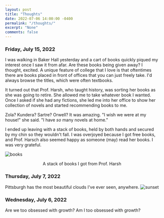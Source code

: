 ```yaml
---
layout: post
title: "Thoughts"
date: 2022-07-06 14:00:00 -0400
permalink: "/thoughts/"
excerpt: "None"
comments: false
---
```

### Friday, July 15, 2022
I was walking in Baker Hall yesterday and a cart of books quickly piqued my interest once I saw it from afar. Are these books being given away? I thought, excited. A unique feature of college that I love is that oftentimes there are books placed in front of offices that you can just freely take. I'd always browse the titles, which were often textbooks. 

It turned out that Prof. Harsh, who taught history, was sorting her books as she was going to retire. She allowed me to take whatever book I wanted. Once I asked if she had any fictions, she led me into her office to show her collection of novels and started recommending books to me. 

Zola? Kundera? Sartre? Orwell? It was amazing. "I wish we were at my house!" she said. "I have <i>so</i> many novels at home."

I ended up leaving with a stack of books, held by both hands and secured by my chin so they wouldn't fall. I was overjoyed because I got free books, and Prof. Harsch also seemed happy as someone (may) read her books. I was very grateful. 

![books](/assests/img/books.jpg)
<p style="text-align: center"> 
A stack of books I got from Prof. Harsh </p>


### Thursday, July 7, 2022
Pittsburgh has the most beautiful clouds I've ever seen, anywhere. 
![sunset](/assets/img/sunset.jpg)

### Wednesday, July 6, 2022
Are we too obsessed with growth? Am I too obsessed with growth?



